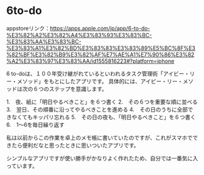 # 6to-do

appstoreリンク：https://apps.apple.com/jp/app/6-to-do-%E3%82%A2%E3%82%A4%E3%83%93%E3%83%BC-%E3%83%AA%E3%83%BC-%E3%83%A1%E3%82%BD%E3%83%83%E3%83%89%E5%BC%8F%E3%82%BF%E3%82%B9%E3%82%AF%E7%AE%A1%E7%90%86%E3%82%A2%E3%83%97%E3%83%AA/id1555816223#?platform=iphone


6 to-doは、１００年受け継がれているといわれるタスク管理術「アイビー・リー・メソッド」をもとにしたアプリです。
具体的には、アイビー・リー・メソッドは次の６つのステップを意識します。

1.　夜、紙に「明日やるべきこと」を６つ書く
2.　その６つを重要な順に並べる
3.　翌日、その順番に沿ってやるべきことを進める
4.　その日のうちに全部できなくてもキッパリ忘れる
5.　その日の夜も、「明日やるべきこと」を６つ書く
6.　1〜6を毎日繰り返す

私は以前からこの作業を卓上のメモ帳に書いていたのですが、これがスマホでできたら便利だなと思ったときに思いついたアプリです。

シンプルなアプリですが使い勝手がかなりよく作れたため、自分では一番気に入っています。

